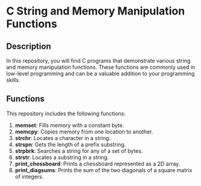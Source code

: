 # C String and Memory Manipulation Functions

## Description

In this repository, you will find C programs that demonstrate various string and memory manipulation functions. These functions are commonly used in low-level programming and can be a valuable addition to your programming skills.

## Functions

This repository includes the following functions:

1. **memset**: Fills memory with a constant byte.
2. **memcpy**: Copies memory from one location to another.
3. **strchr**: Locates a character in a string.
4. **strspn**: Gets the length of a prefix substring.
5. **strpbrk**: Searches a string for any of a set of bytes.
6. **strstr**: Locates a substring in a string.
7. **print_chessboard**: Prints a chessboard represented as a 2D array.
8. **print_diagsums**: Prints the sum of the two diagonals of a square matrix of integers.

